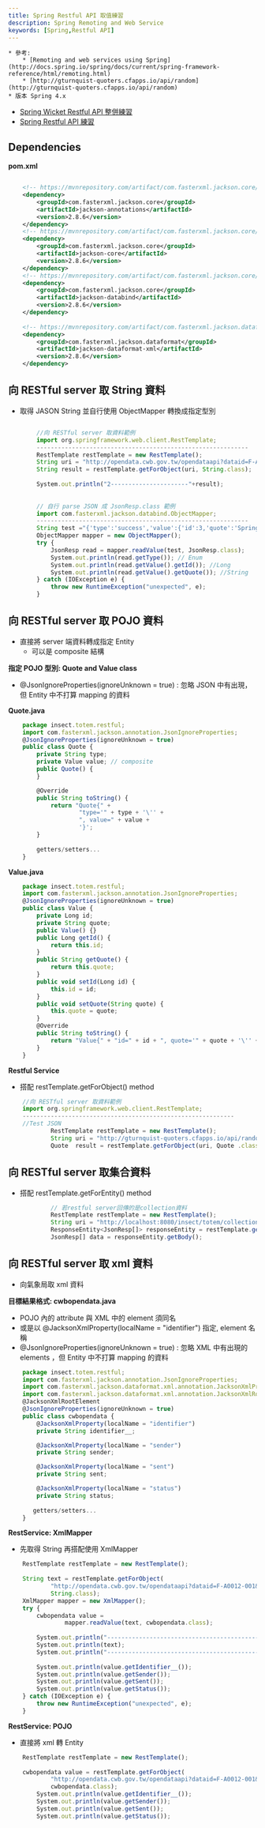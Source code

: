 ```yaml
---
title: Spring Restful API 取值練習
description: Spring Remoting and Web Service
keywords: [Spring,Restful API]
---
```


    * 參考: 
        * [Remoting and web services using Spring](http://docs.spring.io/spring/docs/current/spring-framework-reference/html/remoting.html)
        * [http://gturnquist-quoters.cfapps.io/api/random](http://gturnquist-quoters.cfapps.io/api/random)
    * 版本 Spring 4.x
    
* [Spring Wicket Restful API 整併練習](./Spring_Wicket_Restful)
* [Spring Restful API 練習](./Spring_Restful)

## Dependencies 

__pom.xml__

```xml

    <!-- https://mvnrepository.com/artifact/com.fasterxml.jackson.core/jackson-annotations -->
    <dependency>
        <groupId>com.fasterxml.jackson.core</groupId>
        <artifactId>jackson-annotations</artifactId>
        <version>2.8.6</version>
    </dependency>
    <!-- https://mvnrepository.com/artifact/com.fasterxml.jackson.core/jackson-core -->
    <dependency>
        <groupId>com.fasterxml.jackson.core</groupId>
        <artifactId>jackson-core</artifactId>
        <version>2.8.6</version>
    </dependency>
    <!-- https://mvnrepository.com/artifact/com.fasterxml.jackson.core/jackson-databind -->
    <dependency>
        <groupId>com.fasterxml.jackson.core</groupId>
        <artifactId>jackson-databind</artifactId>
        <version>2.8.6</version>
    </dependency>
     
    <!-- https://mvnrepository.com/artifact/com.fasterxml.jackson.dataformat/jackson-dataformat-xml -->
    <dependency>
        <groupId>com.fasterxml.jackson.dataformat</groupId>
        <artifactId>jackson-dataformat-xml</artifactId>
        <version>2.8.6</version>
    </dependency>

```


## 向 RESTful server 取 String 資料 
* 取得 JASON String 並自行使用 ObjectMapper 轉換成指定型別

```javascript

        //向 RESTful server 取資料範例
        import org.springframework.web.client.RestTemplate;
        ------------------------------------------------------------
        RestTemplate restTemplate = new RestTemplate();
        String uri = "http://opendata.cwb.gov.tw/opendataapi?dataid=F-A0012-001&authorizationkey=CWB-936FC500-F62C-487C-95C9-BB17DD188132";
        String result = restTemplate.getForObject(uri, String.class);
         
        System.out.println("2----------------------"+result);
 
  
        // 自行 parse JSON 成 JsonResp.class 範例
        import com.fasterxml.jackson.databind.ObjectMapper;
        ------------------------------------------------------------       
        String test ="{'type':'success','value':{'id':3,'quote':'Spring has come quite a ways in addressing developer enjoyment and ease of use since the last time I built an application using it.'}}";
        ObjectMapper mapper = new ObjectMapper();
        try {
            JsonResp read = mapper.readValue(test, JsonResp.class);
            System.out.println(read.getType()); // Enum
            System.out.println(read.getValue().getId()); //Long
            System.out.println(read.getValue().getQuote()); //String
        } catch (IOException e) {
            throw new RuntimeException("unexpected", e);
        }
```

## 向 RESTful server 取 POJO 資料 
* 直接將 server 端資料轉成指定 Entity
    * 可以是 composite 結構 

__指定 POJO 型別: Quote and Value class__
* @JsonIgnoreProperties\(ignoreUnknown = true) : 忽略 JSON 中有出現，但 Entity 中不打算 mapping 的資料


__Quote.java__

```javascript
    package insect.totem.restful;
    import com.fasterxml.jackson.annotation.JsonIgnoreProperties;
    @JsonIgnoreProperties(ignoreUnknown = true)
    public class Quote {
        private String type;
        private Value value; // composite
        public Quote() {
        }

        @Override
        public String toString() {
            return "Quote{" +
                    "type='" + type + '\'' +
                    ", value=" + value +
                    '}';
        }
        
        getters/setters...
    }
```

__Value.java__

```javascript
    package insect.totem.restful;
    import com.fasterxml.jackson.annotation.JsonIgnoreProperties;
    @JsonIgnoreProperties(ignoreUnknown = true)
    public class Value {
        private Long id;
        private String quote;
        public Value() {}
        public Long getId() {
            return this.id;
        }
        public String getQuote() {
            return this.quote;
        }
        public void setId(Long id) {
            this.id = id;
        }
        public void setQuote(String quote) {
            this.quote = quote;
        }
        @Override
        public String toString() {
            return "Value{" + "id=" + id + ", quote='" + quote + '\'' + '}';
        }
    }
```

__Restful Service__
* 搭配 restTemplate.getForObject\() method

```javascript
    //向 RESTful server 取資料範例
    import org.springframework.web.client.RestTemplate;
    ------------------------------------------------------------
    //Test JSON
            RestTemplate restTemplate = new RestTemplate();
            String uri = "http://gturnquist-quoters.cfapps.io/api/random";
            Quote  result = restTemplate.getForObject(uri, Quote .class);
```


## 向 RESTful server 取集合資料 
* 搭配 restTemplate.getForEntity\() method

```javascript
            // 若restful server回傳的是collection資料
            RestTemplate restTemplate = new RestTemplate();
            String uri = "http://localhost:8080/insect/totem/collection";
            ResponseEntity<JsonResp[]> responseEntity = restTemplate.getForEntity(uri, JsonResp[].class);
            JsonResp[] data = responseEntity.getBody();
```

## 向 RESTful server 取 xml 資料
* 向氣象局取 xml 資料

__目標結果格式: cwbopendata.java__
* POJO 內的 attribute 與 XML 中的 element 須同名
* 或是以 @JacksonXmlProperty\(localName = "identifier") 指定, element 名稱
* @JsonIgnoreProperties\(ignoreUnknown = true) : 忽略 XML 中有出現的 elements ，但 Entity 中不打算 mapping 的資料

```javascript
    package insect.totem.restful;
    import com.fasterxml.jackson.annotation.JsonIgnoreProperties;
    import com.fasterxml.jackson.dataformat.xml.annotation.JacksonXmlProperty;
    import com.fasterxml.jackson.dataformat.xml.annotation.JacksonXmlRootElement;
    @JacksonXmlRootElement
    @JsonIgnoreProperties(ignoreUnknown = true)
    public class cwbopendata {
        @JacksonXmlProperty(localName = "identifier")
        private String identifier__;

        @JacksonXmlProperty(localName = "sender")
        private String sender;

        @JacksonXmlProperty(localName = "sent")
        private String sent;

        @JacksonXmlProperty(localName = "status")
        private String status;
       
       getters/setters...
    }

```



__RestService: XmlMapper__
* 先取得 String 再搭配使用 XmlMapper 

```javascript
    RestTemplate restTemplate = new RestTemplate();
     
    String text = restTemplate.getForObject(
            "http://opendata.cwb.gov.tw/opendataapi?dataid=F-A0012-001&authorizationkey=CWB-936FC500-F62C-487C-95C9-BB17DD188132",
            String.class);
    XmlMapper mapper = new XmlMapper();
    try {
        cwbopendata value =
                mapper.readValue(text, cwbopendata.class);
         
        System.out.println("-------------------------------------------");
        System.out.println(text);
        System.out.println("-------------------------------------------");
         
        System.out.println(value.getIdentifier__());
        System.out.println(value.getSender());
        System.out.println(value.getSent());
        System.out.println(value.getStatus());
    } catch (IOException e) {
        throw new RuntimeException("unexpected", e);
    }
```

__RestService: POJO__
* 直接將 xml 轉 Entity 

```javascript
    RestTemplate restTemplate = new RestTemplate();
     
    cwbopendata value = restTemplate.getForObject(
            "http://opendata.cwb.gov.tw/opendataapi?dataid=F-A0012-001&authorizationkey=CWB-936FC500-F62C-487C-95C9-BB17DD188132",
            cwbopendata.class);
        System.out.println(value.getIdentifier__());
        System.out.println(value.getSender());
        System.out.println(value.getSent());
        System.out.println(value.getStatus());
```
